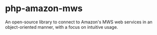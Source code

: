 # php-amazon-mws
An open-source library to connect to Amazon's MWS web services in an object-oriented manner, with a focus on intuitive usage.
